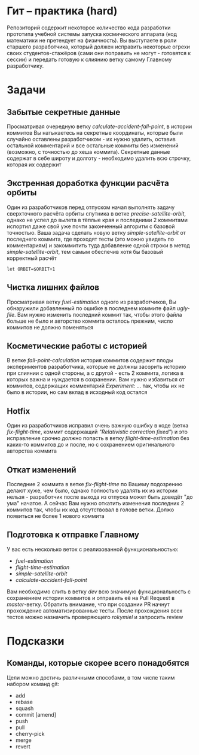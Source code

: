 # Гит – практика (hard)

Репозиторий содержит некоторое количество кода разработки прототипа учебной системы запуска космического аппарата (код математики не претендует на физичность). Вы выступаете в роли старшего разработчика, который должен исправить некоторые огрехи своих студентов-стажёров (сами они поправить не могут - готовятся к сессии) и передать готовую к слиянию ветку самому Главному разработчику.

# Задачи
## Забытые секретные данные
Просматривая очередную ветку _calculate-accident-fall-point_, в истории коммитов Вы натыкаетесь на секретные координаты, которые были случайно оставлены разработчиком - их нужно удалить, оставив остальной комментарий и  все остальные коммиты без изменений (возможно, с точностью до хеша коммита).
Секретные данные содержат в себе широту и долготу - необходимо удалить всю строчку, которая их содержит

## Экстренная доработка функции расчёта орбиты
Один из разработчиков перед отпуском начал выполнять задачу сверхточного расчёта орбиты спутника в ветке _precise-satellite-orbit_, однако не успел до вылета в тёплые края и последними 2 коммитами испортил даже свой уже почти законченный алгоритм с базовой точностью. Ваша задача сделать новую ветку _simple-satellite-orbit_ от последнего коммита, где проходят тесты (это можно увидеть по комментариям) и закоммитить туда добавление одной строки в метод _simple-satellite-orbit_, тем самым обеспечив хотя бы базовый корректный расчёт

```
let ORBIT=$ORBIT+1
```

## Чистка лишних файлов
Просматривая ветку _fuel-estimation_ одного из разработчиков, Вы обнаружили добавленный по ошибке в последнем коммите файл _ugly-file_. Вам нужно изменить последний коммит так, чтобы этого файла больше не было и авторство коммита осталось прежним, число коммитов не должно поменяться

## Косметические работы с историей
В ветке _fall-point-calculation_ история коммитов содержит плоды экспериментов разработчика, которые не должны засорить историю при слиянии с одной стороны, а с другой - есть 2 коммита, логика в которых важна и нуждается в сохранении. Вам нужно избавиться от коммитов, содержащих комментарий _Experiment: ..._ так, чтобы их не было в истории, но сам вклад в исходный код остался

## Hotfix
Один из разработчиков исправил очень важную ошибку в коде (ветка _fix-flight-time_, коммит содержащий _"Relativistic correction fixed"_) и это исправление срочно должно попасть в ветку _flight-time-estimation_ без каких-то коммитов до и после, но с сохранением оригинального авторства коммита

## Откат изменений
Последние 2 коммита в ветке _fix-flight-time_ по Вашему подозрению делают хуже, чем было, однако полностью удалять их из истории нельзя - разработчик после выхода из отпуска может быть доведёт "до ума" начатое. А сейчас Вам нужно откатить изменения последних 2 коммитов так, чтобы их код отсутствовал в голове ветки. Должо появиться не более 1 нового коммита

## Подготовка к отправке Главному
У вас есть несколько веток с реализованной функциональностью:
* _fuel-estimation_
* _flight-time-estimation_
* _simple-satellite-orbit_
* _calculate-accident-fall-point_

Вам необходимо слить в ветку _dev_ всю значимую функциональность с сохранением истории коммитов и отправить её на Pull Request в _master_-ветку. Обратить внимание, что при создании PR начнут прохождение автоматизированные тесты. После прохождения всех тестов можно назначить проверяющего _rokymiel_ и запросить review

# Подсказки
## Команды, которые скорее всего понадобятся
Цели можно достичь различными способами, в том числе таким набором команд git:
* add
* rebase
* squash
* commit [amend]
* push
* pull
* cherry-pick
* merge
* revert
